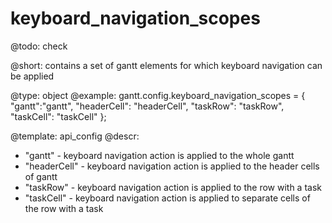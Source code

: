 keyboard_navigation_scopes
=============

@todo:
	check 


@short: contains a set of gantt elements for which keyboard navigation can be applied
	

@type: object
@example:
gantt.config.keyboard_navigation_scopes = {
	"gantt":"gantt",
	"headerCell": "headerCell",
	"taskRow": "taskRow",
	"taskCell": "taskCell"
};


@template:	api_config
@descr:

- "gantt" - keyboard navigation action is applied to the whole gantt
- "headerCell" - keyboard navigation action is applied to the header cells of gantt
- "taskRow" - keyboard navigation action is applied to the row with a task
- "taskCell" - keyboard navigation action is applied to separate cells of the row with a task
